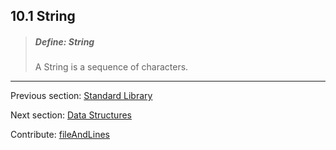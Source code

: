 ## 10.1 String

> ##### Define: String
>
> A String is a sequence of characters.

---

Previous section: [Standard Library](std.md)

Next section: [Data Structures](std-ds.md)

Contribute: [fileAndLines](https://github.com/HaxeFoundation/HaxeManual/blob/master/10-std.tex#L7-7)